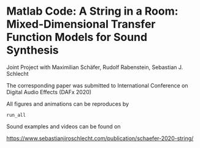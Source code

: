 # Matlab Code: A String in a Room: Mixed-Dimensional Transfer Function Models for Sound Synthesis
 Joint Project with Maximilian Schäfer, Rudolf Rabenstein, Sebastian J. Schlecht
 
 The corresponding paper was submitted to International Conference on Digital Audio Effects (DAFx 2020)
 
 All figures and animations can be reproduces by
 

```
run_all
```

Sound examples and videos can be found on 

https://www.sebastianjiroschlecht.com/publication/schaefer-2020-string/
